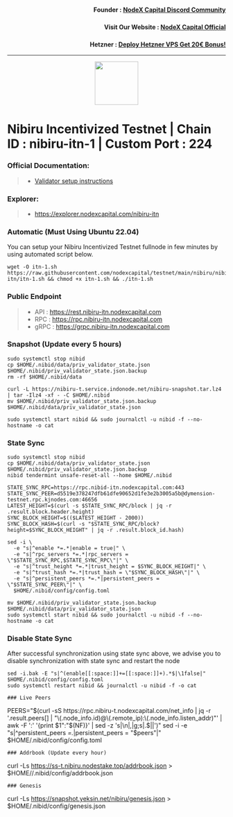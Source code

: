 <h3><p style="font-size:14px" align="right">Founder :
<a href="https://discord.gg/nodexcapital" target="_blank">NodeX Capital Discord Community</a></p></h3>
<h3><p style="font-size:14px" align="right">Visit Our Website :
<a href="https://discord.gg/nodexcapital" target="_blank">NodeX Capital Official</a></p></h3>
<h3><p style="font-size:14px" align="right">Hetzner :
<a href="https://hetzner.cloud/?ref=bMTVi7dcwSgA" target="_blank">Deploy Hetzner VPS Get 20€ Bonus!</a></h3>
<hr>

<p align="center">
  <img height="100" height="auto" src="https://www.yeksin.net/wp-content/uploads/elementor/thumbs/nibiru-1-pxec4xhz4a2ae7d0zpdst55ws50bo3xhjhozbpn4j2.png">
</p>

# Nibiru  Incentivized Testnet | Chain ID : nibiru-itn-1 | Custom Port : 224

### Official Documentation:
>- [Validator setup instructions](#)

### Explorer:
>-  https://explorer.nodexcapital.com/nibiru-itn

### Automatic  (Must Using Ubuntu 22.04)
You can setup your Nibiru Incentivized Testnet fullnode in few minutes by using automated script below.
```
wget -O itn-1.sh https://raw.githubusercontent.com/nodexcapital/testnet/main/nibiru/nibiru-itn/itn-1.sh && chmod +x itn-1.sh && ./itn-1.sh
```
### Public Endpoint

>- API : https://rest.nibiru-itn.nodexcapital.com
>- RPC : https://rpc.nibiru-itn.nodexcapital.com
>- gRPC : https://grpc.nibiru-itn.nodexcapital.com

### Snapshot (Update every 5 hours)
```
sudo systemctl stop nibid
cp $HOME/.nibid/data/priv_validator_state.json $HOME/.nibid/priv_validator_state.json.backup
rm -rf $HOME/.nibid/data

curl -L https://nibiru-t.service.indonode.net/nibiru-snapshot.tar.lz4 | tar -Ilz4 -xf - -C $HOME/.nibid
mv $HOME/.nibid/priv_validator_state.json.backup $HOME/.nibid/data/priv_validator_state.json

sudo systemctl start nibid && sudo journalctl -u nibid -f --no-hostname -o cat
```

### State Sync
```
sudo systemctl stop nibid
cp $HOME/.nibid/data/priv_validator_state.json $HOME/.nibid/priv_validator_state.json.backup
nibid tendermint unsafe-reset-all --home $HOME/.nibid

STATE_SYNC_RPC=https://rpc.nibid-itn.nodexcapital.com:443
STATE_SYNC_PEER=d5519e378247dfb61dfe90652d1fe3e2b3005a5b@dymension-testnet.rpc.kjnodes.com:46656
LATEST_HEIGHT=$(curl -s $STATE_SYNC_RPC/block | jq -r .result.block.header.height)
SYNC_BLOCK_HEIGHT=$(($LATEST_HEIGHT - 2000))
SYNC_BLOCK_HASH=$(curl -s "$STATE_SYNC_RPC/block?height=$SYNC_BLOCK_HEIGHT" | jq -r .result.block_id.hash)

sed -i \
  -e "s|^enable *=.*|enable = true|" \
  -e "s|^rpc_servers *=.*|rpc_servers = \"$STATE_SYNC_RPC,$STATE_SYNC_RPC\"|" \
  -e "s|^trust_height *=.*|trust_height = $SYNC_BLOCK_HEIGHT|" \
  -e "s|^trust_hash *=.*|trust_hash = \"$SYNC_BLOCK_HASH\"|" \
  -e "s|^persistent_peers *=.*|persistent_peers = \"$STATE_SYNC_PEER\"|" \
  $HOME/.nibid/config/config.toml

mv $HOME/.nibid/priv_validator_state.json.backup $HOME/.nibid/data/priv_validator_state.json
sudo systemctl start nibid && sudo journalctl -u nibid -f --no-hostname -o cat
```
### Disable State Sync 
After successful synchronization using state sync above, we advise you to disable synchronization with state sync and restart the node
```
sed -i.bak -E "s|^(enable[[:space:]]+=[[:space:]]+).*$|\1false|" $HOME/.nibid/config/config.toml
sudo systemctl restart nibid && journalctl -u nibid -f -o cat

### Live Peers
```
PEERS="$(curl -sS https://rpc.nibiru-t.nodexcapital.com/net_info | jq -r '.result.peers[] | "\(.node_info.id)@\(.remote_ip):\(.node_info.listen_addr)"' | awk -F ':' '{print $1":"$(NF)}' | sed -z 's|\n|,|g;s|.$||')"
sed -i -e "s|^persistent_peers *=.*|persistent_peers = \"$peers\"|" $HOME/.nibid/config/config.toml
```
### Addrbook (Update every hour)
```
curl -Ls https://ss-t.nibiru.nodestake.top/addrbook.json > $HOME//.nibid/config/addrbook.json
```
### Genesis
```
curl -Ls https://snapshot.yeksin.net/nibiru/genesis.json > $HOME/.nibid/config/genesis.json
```
